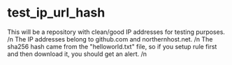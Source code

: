 # test_ip_url_hash
This will be a repository with clean/good IP addresses for testing purposes. /n
The IP addresses belong to github.com and northernhost.net. /n
The sha256 hash came from the "helloworld.txt" file, so if you setup rule first and then download it, you should get an alert. /n

